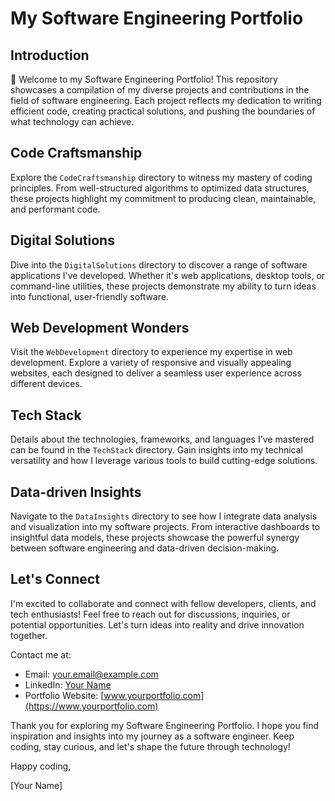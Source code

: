 # My Software Engineering Portfolio

## Introduction

👋 Welcome to my Software Engineering Portfolio! This repository showcases a compilation of my diverse projects and contributions in the field of software engineering. Each project reflects my dedication to writing efficient code, creating practical solutions, and pushing the boundaries of what technology can achieve.

## Code Craftsmanship

Explore the `CodeCraftsmanship` directory to witness my mastery of coding principles. From well-structured algorithms to optimized data structures, these projects highlight my commitment to producing clean, maintainable, and performant code.

## Digital Solutions

Dive into the `DigitalSolutions` directory to discover a range of software applications I've developed. Whether it's web applications, desktop tools, or command-line utilities, these projects demonstrate my ability to turn ideas into functional, user-friendly software.

## Web Development Wonders

Visit the `WebDevelopment` directory to experience my expertise in web development. Explore a variety of responsive and visually appealing websites, each designed to deliver a seamless user experience across different devices.

## Tech Stack

Details about the technologies, frameworks, and languages I've mastered can be found in the `TechStack` directory. Gain insights into my technical versatility and how I leverage various tools to build cutting-edge solutions.

## Data-driven Insights

Navigate to the `DataInsights` directory to see how I integrate data analysis and visualization into my software projects. From interactive dashboards to insightful data models, these projects showcase the powerful synergy between software engineering and data-driven decision-making.

## Let's Connect

I'm excited to collaborate and connect with fellow developers, clients, and tech enthusiasts! Feel free to reach out for discussions, inquiries, or potential opportunities. Let's turn ideas into reality and drive innovation together.

Contact me at:

- Email: [your.email@example.com](mailto:your.email@example.com)
- LinkedIn: [Your Name](https://www.linkedin.com/in/yourname)
- Portfolio Website: [www.yourportfolio.com](https://www.yourportfolio.com)

Thank you for exploring my Software Engineering Portfolio. I hope you find inspiration and insights into my journey as a software engineer. Keep coding, stay curious, and let's shape the future through technology!

Happy coding,

[Your Name]
